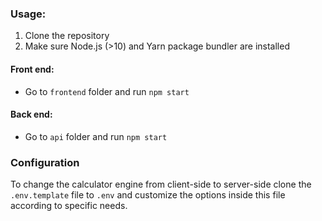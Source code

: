 ### Usage:

1. Clone the repository
2. Make sure Node.js (>10) and Yarn package bundler are installed

#### Front end:

- Go to `frontend` folder and run `npm start`

#### Back end:

- Go to `api` folder and run `npm start`

### Configuration

To change the calculator engine from client-side to server-side clone the `.env.template` file to `.env` and customize the options inside this file according to specific needs.
